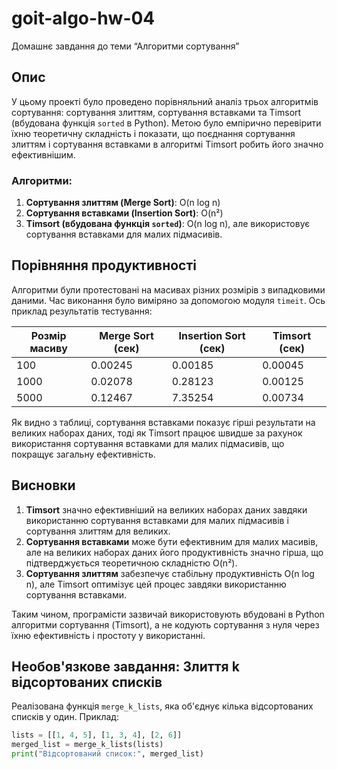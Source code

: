 # goit-algo-hw-04
Домашнє завдання до теми “Алгоритми сортування”

## Опис

У цьому проекті було проведено порівняльний аналіз трьох алгоритмів сортування: сортування злиттям, сортування вставками та Timsort (вбудована функція `sorted` в Python). Метою було емпірично перевірити їхню теоретичну складність і показати, що поєднання сортування злиттям і сортування вставками в алгоритмі Timsort робить його значно ефективнішим.

### Алгоритми:
1. **Сортування злиттям (Merge Sort)**: O(n log n)
2. **Сортування вставками (Insertion Sort)**: O(n²)
3. **Timsort (вбудована функція `sorted`)**: O(n log n), але використовує сортування вставками для малих підмасивів.

## Порівняння продуктивності

Алгоритми були протестовані на масивах різних розмірів з випадковими даними. Час виконання було виміряно за допомогою модуля `timeit`. Ось приклад результатів тестування:

| Розмір масиву | Merge Sort (сек) | Insertion Sort (сек) | Timsort (сек) |
| ------------- | ---------------- | -------------------- | ------------- |
| 100           | 0.00245          | 0.00185              | 0.00045       |
| 1000          | 0.02078          | 0.28123              | 0.00125       |
| 5000          | 0.12467          | 7.35254              | 0.00734       |

Як видно з таблиці, сортування вставками показує гірші результати на великих наборах даних, тоді як Timsort працює швидше за рахунок використання сортування вставками для малих підмасивів, що покращує загальну ефективність.

## Висновки

1. **Timsort** значно ефективніший на великих наборах даних завдяки використанню сортування вставками для малих підмасивів і сортування злиттям для великих.
2. **Сортування вставками** може бути ефективним для малих масивів, але на великих наборах даних його продуктивність значно гірша, що підтверджується теоретичною складністю O(n²).
3. **Сортування злиттям** забезпечує стабільну продуктивність O(n log n), але Timsort оптимізує цей процес завдяки використанню сортування вставками.

Таким чином, програмісти зазвичай використовують вбудовані в Python алгоритми сортування (Timsort), а не кодують сортування з нуля через їхню ефективність і простоту у використанні.

## Необов'язкове завдання: Злиття k відсортованих списків

Реалізована функція `merge_k_lists`, яка об'єднує кілька відсортованих списків у один. Приклад:

```python
lists = [[1, 4, 5], [1, 3, 4], [2, 6]]
merged_list = merge_k_lists(lists)
print("Відсортований список:", merged_list)
